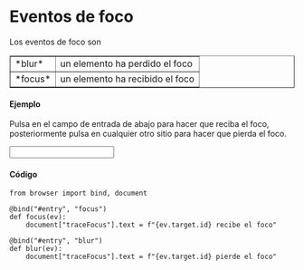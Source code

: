 Eventos de foco
===============

<script type="text/python">
from browser import document as doc
from browser import alert
</script>

Los eventos de foco son

<table cellpadding=3 border=1>
<tr>
<td>*blur*</td>
<td>un elemento ha perdido el foco
</td>
</tr>

<tr>
<td>*focus*</td><td>un elemento ha recibido el foco</td>
</tr>

</table>

#### Ejemplo

Pulsa en el campo de entrada de abajo para hacer que reciba el foco,
posteriormente pulsa en cualquier otro sitio para hacer que pierda el foco.

<p><input id="entry" autocomplete="off">&nbsp;
<span id="traceFocus">&nbsp;</span>

#### Código

```exec_on_load
from browser import bind, document

@bind("#entry", "focus")
def focus(ev):
    document["traceFocus"].text = f"{ev.target.id} recibe el foco"

@bind("#entry", "blur")
def blur(ev):
    document["traceFocus"].text = f"{ev.target.id} pierde el foco"
```
